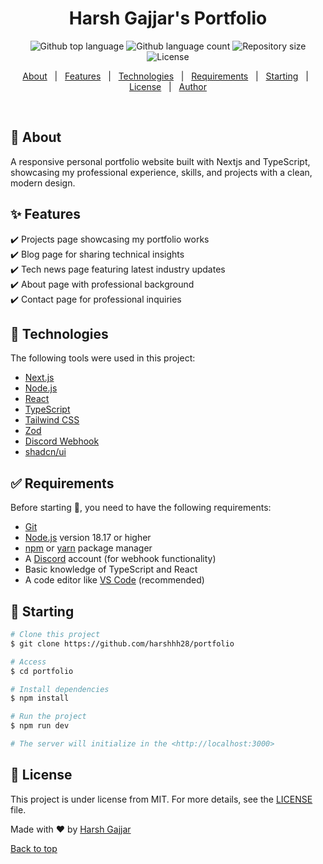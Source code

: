 <h1 align="center">Harsh Gajjar's Portfolio</h1>

<p align="center">
  <img alt="Github top language" src="https://img.shields.io/github/languages/top/harshhh28/portfolio?color=56BEB8">

  <img alt="Github language count" src="https://img.shields.io/github/languages/count/harshhh28/portfolio?color=56BEB8">

  <img alt="Repository size" src="https://img.shields.io/github/repo-size/harshhh28/portfolio?color=56BEB8">

  <img alt="License" src="https://img.shields.io/github/license/harshhh28/portfolio?color=56BEB8">

  <!-- <img alt="Github issues" src="https://img.shields.io/github/issues/harshhh28/portfolio?color=56BEB8" /> -->

  <!-- <img alt="Github forks" src="https://img.shields.io/github/forks/harshhh28/portfolio?color=56BEB8" /> -->

  <!-- <img alt="Github stars" src="https://img.shields.io/github/stars/harshhh28/portfolio?color=56BEB8" /> -->
</p>

<!-- Status -->

<!-- <h4 align="center">
    🚧  Portfolio 🚀 Under construction...  🚧
</h4>

<hr> -->

<p align="center">
  <a href="#dart-about">About</a> &#xa0; | &#xa0; 
  <a href="#sparkles-features">Features</a> &#xa0; | &#xa0;
  <a href="#rocket-technologies">Technologies</a> &#xa0; | &#xa0;
  <a href="#white_check_mark-requirements">Requirements</a> &#xa0; | &#xa0;
  <a href="#checkered_flag-starting">Starting</a> &#xa0; | &#xa0;
  <a href="#memo-license">License</a> &#xa0; | &#xa0;
  <a href="https://github.com/harshhh28" target="_blank">Author</a>
</p>

<br>

## :dart: About

A responsive personal portfolio website built with Nextjs and TypeScript, showcasing my professional experience, skills, and projects with a clean, modern design.

## :sparkles: Features

:heavy_check_mark: Projects page showcasing my portfolio works\
:heavy_check_mark: Blog page for sharing technical insights\
:heavy_check_mark: Tech news page featuring latest industry updates\
:heavy_check_mark: About page with professional background\
:heavy_check_mark: Contact page for professional inquiries

## :rocket: Technologies

The following tools were used in this project:

- [Next.js](https://nextjs.org/)
- [Node.js](https://nodejs.org/en/)
- [React](https://pt-br.reactjs.org/)
- [TypeScript](https://www.typescriptlang.org/)
- [Tailwind CSS](https://tailwindcss.com/)
- [Zod](https://zod.dev/)
- [Discord Webhook](https://discord.com/developers/docs/resources/webhook)
- [shadcn/ui](https://ui.shadcn.com/)

## :white_check_mark: Requirements

Before starting :checkered_flag:, you need to have the following requirements:

- [Git](https://git-scm.com)
- [Node.js](https://nodejs.org/en/) version 18.17 or higher
- [npm](https://www.npmjs.com/) or [yarn](https://yarnpkg.com/) package manager
- A [Discord](https://discord.com/) account (for webhook functionality)
- Basic knowledge of TypeScript and React
- A code editor like [VS Code](https://code.visualstudio.com/) (recommended)

## :checkered_flag: Starting

```bash
# Clone this project
$ git clone https://github.com/harshhh28/portfolio

# Access
$ cd portfolio

# Install dependencies
$ npm install

# Run the project
$ npm run dev

# The server will initialize in the <http://localhost:3000>
```

## :memo: License

This project is under license from MIT. For more details, see the [LICENSE](LICENSE) file.

Made with :heart: by <a href="https://github.com/harshhh28" target="_blank">Harsh Gajjar</a>

<a href="#top">Back to top</a>
